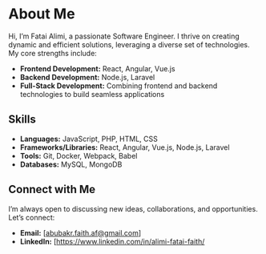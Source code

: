 # About Me

Hi, I’m Fatai Alimi, a passionate Software Engineer. I thrive on creating dynamic and efficient solutions, leveraging a diverse set of technologies. My core strengths include:

- **Frontend Development:** React, Angular, Vue.js
- **Backend Development:** Node.js, Laravel
- **Full-Stack Development:** Combining frontend and backend technologies to build seamless applications

## Skills

- **Languages:** JavaScript, PHP, HTML, CSS
- **Frameworks/Libraries:** React, Angular, Vue.js, Node.js, Laravel
- **Tools:** Git, Docker, Webpack, Babel
- **Databases:** MySQL, MongoDB


## Connect with Me

I’m always open to discussing new ideas, collaborations, and opportunities. Let’s connect:

- **Email:** [abubakr.faith.af@gmail.com]
- **LinkedIn:** [https://www.linkedin.com/in/alimi-fatai-faith/

